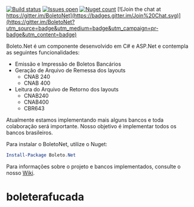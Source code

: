 [![Build status](https://ci.appveyor.com/api/projects/status/tu0uy49drensdlxe?svg=true)](https://ci.appveyor.com/project/carloscds/boletonet)
[![Issues open](http://img.shields.io/github/issues/boletonet/boletonet.svg)](https://huboard.com/boletonet/boletonet)
[![Nuget count](http://img.shields.io/nuget/v/Boleto.Net.svg)](http://www.nuget.org/packages/Boleto.Net/)
[![Join the chat at https://gitter.im/BoletoNet](https://badges.gitter.im/Join%20Chat.svg)](https://gitter.im/BoletoNet?utm_source=badge&utm_medium=badge&utm_campaign=pr-badge&utm_content=badge)

Boleto.Net é um componente desenvolvido em C# e ASP.Net e contempla as seguintes funcionalidades:

* Emissão e Impressão de Boletos Bancários
* Geração de Arquivo de Remessa dos layouts
  * CNAB 240
  * CNAB 400
* Leitura do Arquivo de Retorno dos layouts
  * CNAB240
  * CNAB400
  * CBR643

Atualmente estamos implementando mais alguns bancos e toda colaboração será importante. Nosso objetivo é implementar todos os bancos brasileiros.

Para instalar o BoletoNet, utilize o Nuget:

```powershell
Install-Package Boleto.Net
```

Para informações sobre o projeto e bancos implementados, consulte o nosso [Wiki](https://github.com/BoletoNet/boletonet/wiki).



# boleterafucada
